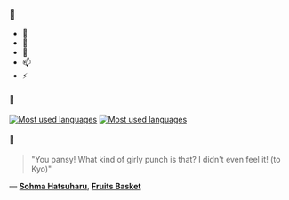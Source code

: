 ### 👋

- 🔭
- 🌱
- 💬
- 📫
- ⚡

#### 🧏

[![Most used languages](https://github-readme-stats-aynah.vercel.app/api/top-langs/?username=aynh&theme=solarized-dark&langs_count=6&layout=compact&hide_title=true)](https://github.com/anuraghazra/github-readme-stats#gh-dark-mode-only)
[![Most used languages](https://github-readme-stats-aynah.vercel.app/api/top-langs/?username=aynh&theme=solarized-light&langs_count=6&layout=compact&hide_title=true)](https://github.com/anuraghazra/github-readme-stats#gh-light-mode-only)

#### 💬

> "You pansy! What kind of girly punch is that? I didn't even feel it! (to Kyo)"

&mdash; [**Sohma Hatsuharu**](https://myanimelist.net/character.php?q=Sohma%20Hatsuharu&cat=character), [**Fruits Basket**](https://myanimelist.net/search/all?q=Fruits%20Basket&cat=all)

